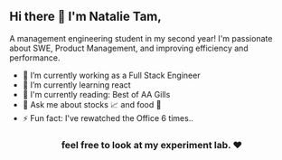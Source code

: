 <h2> Hi there 👋 I'm Natalie Tam,</h2>

A management engineering student in my second year! I'm passionate about SWE, Product Management, and improving efficiency and performance. 

- 🔭 I’m currently working as a Full Stack Engineer
- 🌱 I’m currently learning react
- 📖 I'm currently reading: Best of AA Gills
- 💬 Ask me about stocks 📈 and food 🍔
- ⚡ Fun fact: I've rewatched the Office 6 times..

<h3 align="center"> feel free to look at my experiment lab. ❤ </h3>

